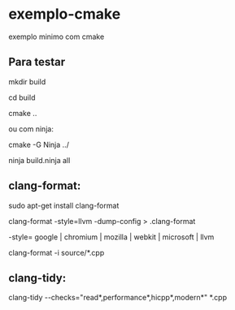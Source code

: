 # exemplo-cmake
exemplo minimo com cmake

## Para testar

mkdir build 

cd build

cmake ..

ou com ninja:

cmake -G Ninja ../

ninja build.ninja all

## clang-format:
sudo apt-get install clang-format

clang-format -style=llvm -dump-config > .clang-format

-style= google | chromium | mozilla | webkit | microsoft | llvm

clang-format -i source/*.cpp

## clang-tidy:
clang-tidy --checks="read*,performance*,hicpp*,modern*" *.cpp
